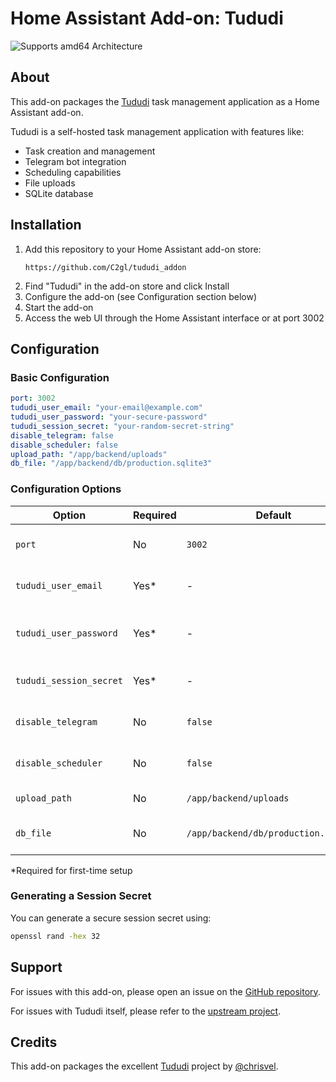 # Home Assistant Add-on: Tududi

![Supports amd64 Architecture][amd64-shield]

## About

This add-on packages the [Tududi](https://github.com/chrisvel/tududi) task management application as a Home Assistant add-on.

Tududi is a self-hosted task management application with features like:
- Task creation and management
- Telegram bot integration
- Scheduling capabilities
- File uploads
- SQLite database

## Installation

1. Add this repository to your Home Assistant add-on store:
   ```
   https://github.com/C2gl/tududi_addon
   ```
2. Find "Tududi" in the add-on store and click Install
3. Configure the add-on (see Configuration section below)
4. Start the add-on
5. Access the web UI through the Home Assistant interface or at port 3002

## Configuration

### Basic Configuration

```yaml
port: 3002
tududi_user_email: "your-email@example.com"
tududi_user_password: "your-secure-password"
tududi_session_secret: "your-random-secret-string"
disable_telegram: false
disable_scheduler: false
upload_path: "/app/backend/uploads"
db_file: "/app/backend/db/production.sqlite3"
```

### Configuration Options

| Option | Required | Default | Description |
|--------|----------|---------|-------------|
| `port` | No | `3002` | Port for the web interface |
| `tududi_user_email` | Yes* | - | Email for the default admin user |
| `tududi_user_password` | Yes* | - | Password for the default admin user |
| `tududi_session_secret` | Yes* | - | Secret key for session encryption |
| `disable_telegram` | No | `false` | Disable Telegram integration |
| `disable_scheduler` | No | `false` | Disable the task scheduler |
| `upload_path` | No | `/app/backend/uploads` | Path for file uploads |
| `db_file` | No | `/app/backend/db/production.sqlite3` | SQLite database file location |

*Required for first-time setup

### Generating a Session Secret

You can generate a secure session secret using:
```bash
openssl rand -hex 32
```

## Support

For issues with this add-on, please open an issue on the [GitHub repository](https://github.com/C2gl/tududi_addon).

For issues with Tududi itself, please refer to the [upstream project](https://github.com/chrisvel/tududi).

## Credits

This add-on packages the excellent [Tududi](https://github.com/chrisvel/tududi) project by [@chrisvel](https://github.com/chrisvel).

[aarch64-shield]: https://img.shields.io/badge/aarch64-yes-green.svg
[amd64-shield]: https://img.shields.io/badge/amd64-yes-green.svg
